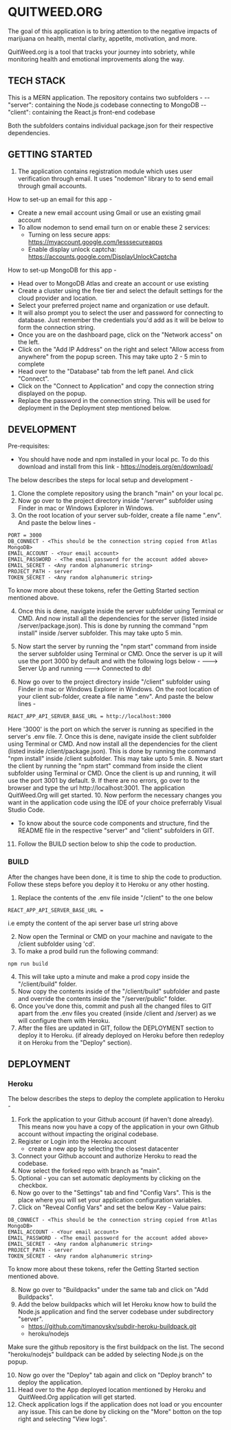 # QUITWEED.ORG

The goal of this application is to bring attention to the negative impacts of marijuana on health, mental clarity, appetite, motivation, and more.

QuitWeed.org is a tool that tracks your journey into sobriety, while monitoring health and emotional improvements along the way.


## TECH STACK

This is a MERN application. The repository contains two subfolders - 
-- "server": containing the Node.js codebase connecting to MongoDB
-- "client": containing the React.js front-end codebase

Both the subfolders contains individual package.json for their respective dependencies.


## GETTING STARTED

1. The application contains registration module which uses user verification through email.
It uses "nodemon" library to to send email through gmail accounts. 

How to set-up an email for this app -
 - Create a new email account using Gmail or use an existing gmail account
 - To allow nodemon to send email turn on or enable these 2 services:
    - Turning on less secure apps: https://myaccount.google.com/lesssecureapps
    - Enable display unlock captcha: https://accounts.google.com/DisplayUnlockCaptcha


How to set-up MongoDB for this app - 
 - Head over to MongoDB Atlas and create an account or use existing
 - Create a cluster using the free tier and select the default settings for the cloud provider and location. 
 - Select your preferred project name and organization or use default.
 - It will also prompt you to select the user and password for connecting to database. Just remember the credentials you'd add as it will be below to form the connection string.
 - Once you are on the dashboard page, click on the "Network access" on the left.
 - Click on the "Add IP Address" on the right and select "Allow access from anywhere" from the popup screen. This may take upto 2 - 5 min to complete
 - Head over to the "Database" tab from the left panel. And click "Connect".
 - Click on the "Connect to Application" and copy the connection string displayed on the popup.
 - Replace the password in the connection string. This will be used for deployment in the Deployment step mentioned below. 


## DEVELOPMENT

Pre-requisites:
- You should have node and npm installed in your local pc. To do this download and install from this link - https://nodejs.org/en/download/ 


The below describes the steps for local setup and development -

1. Clone the complete repository using the branch "main" on your local pc.
2. Now go over to the project directory inside "/server" subfolder using Finder in mac or Windows Explorer in Windows. 
3. On the root location of your server sub-folder, create a file name ".env". And paste the below lines -

```
PORT = 3000
DB_CONNECT - <This should be the connection string copied from Atlas MongoDB>
EMAIL_ACCOUNT - <Your email account>
EMAIL_PASSWORD - <The email password for the account added above>
EMAIL_SECRET - <Any random alphanumeric string>
PROJECT_PATH - server
TOKEN_SECRET - <Any random alphanumeric string>
```

To know more about these tokens, refer the Getting Started section mentioned above.

4. Once this is dene, navigate inside the server subfolder using Terminal or CMD. And now install all the dependencies for the server (listed inside /server/package.json). This is done by running the command "npm install" inside /server subfolder. This may take upto 5 min.
5. Now start the server by running the "npm start" command from inside the server subfolder using Terminal or CMD. Once the server is up it will use the port 3000 by default and with the following logs below - 
---> Server Up and running
---> Connected to db!

6. Now go over to the project directory inside "/client" subfolder using Finder in mac or Windows Explorer in Windows. 
On the root location of your client sub-folder, create a file name ".env". And paste the below lines -

```
REACT_APP_API_SERVER_BASE_URL = http://localhost:3000
```

Here '3000' is the port on which the server is running as specified in the server's .env file.
7. Once this is dene, navigate inside the client subfolder using Terminal or CMD. And now install all the dependencies for the client (listed inside /client/package.json). This is done by running the command "npm install" inside /client subfolder. This may take upto 5 min.
8. Now start the client by running the "npm start" command from inside the client subfolder using Terminal or CMD. Once the client is up and running, it will use the port 3001 by default.
9. If there are no errors, go over to the browser and type the url http://localhost:3001. The application QuitWeed.Org will get started.
10. Now perform the necessary changes you want in the application code using the IDE of your choice preferrably Visual Studio Code. 

* To know about the source code components and structure, find the README file in the respective "server" and "client" subfolders in GIT.

11. Follow the BUILD section below to ship the code to production. 


### BUILD

After the changes have been done, it is time to ship the code to production. Follow these steps before you deploy it to Heroku or any other hosting.

1. Replace the contents of the .env file inside "/client" to the one below 
```
REACT_APP_API_SERVER_BASE_URL = 
```

i.e empty the content of the api server base url string above

2. Now open the Terminal or CMD on your machine and navigate to the /client subfolder using 'cd'.
3. To make a prod build run the following command:
```
npm run build
```

4. This will take upto a minute and make a prod copy inside the "/client/build" folder. 
5. Now copy the contents inside of the "/client/build" subfolder and paste and override the contents inside the "/server/public" folder. 
6. Once you've done this, commit and push all the changed files to GIT apart from the .env files you created (inside /client and /server) as we will configure them with Heroku. 
7. After the files are updated in GIT, follow the DEPLOYMENT section to deploy it to Heroku. (if already deployed on Heroku before then redeploy it on Heroku from the "Deploy" section). 


## DEPLOYMENT

### Heroku 
The below describes the steps to deploy the complete application to Heroku -

1. Fork the application to your Github account (if haven't done already). This means now you have a copy of the application in your own Github account without impacting the original codebase. 
2. Register or Login into the Heroku account 
    - create a new app by selecting the closest datacenter
3. Connect your Github account and authorize Heroku to read the codebase.
4. Now select the forked repo with branch as "main".
5. Optional - you can set automatic deployments by clicking on the checkbox.
6. Now go over to the "Settings" tab and find "Config Vars". This is the place where you will set your application configuration variables.
7. Click on "Reveal Config Vars" and set the below Key - Value pairs:

```
DB_CONNECT - <This should be the connection string copied from Atlas MongoDB>
EMAIL_ACCOUNT - <Your email account>
EMAIL_PASSWORD - <The email password for the account added above>
EMAIL_SECRET - <Any random alphanumeric string>
PROJECT_PATH - server
TOKEN_SECRET - <Any random alphanumeric string>
```

To know more about these tokens, refer the Getting Started section mentioned above.

8. Now go over to "Buildpacks" under the same tab and click on "Add Buildpacks".
9. Add the below buildpacks which will let Heroku know how to build the Node.js application and find the server codebase under subdirectory "server".
    - https://github.com/timanovsky/subdir-heroku-buildpack.git
    - heroku/nodejs 
    
Make sure the github repository is the first buildpack on the list. The second "heroku/nodejs" buildpack can be added by selecting Node.js on the popup.

10. Now go over the "Deploy" tab again and click on "Deploy branch" to deploy the application.
11. Head over to the App deployed location mentioned by Heroku and QuitWeed.Org application will get started.
12. Check application logs if the application does not load or you encounter any issue. This can be done by clicking on the "More" botton on the top right and selecting "View logs". 


